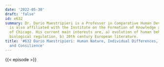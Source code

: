 ```yaml
---
date: '2022-05-30'
draft: 'false'
id: e632
summary: Dr. Dario Maestripieri is a Professor in Comparative Human Development and
  is also affiliated with the Institute on the Formation of Knowledge at the University
  of Chicago. His current main interests are, a) evolution of human behavior and its
  biological regulation, b) 20th century European literature.
title: '#632 Dario Maestripieri: Human Nature, Individual Differences, Knowledge,
  and Consilience'
---
```

{{< episode >}}
